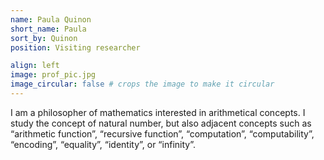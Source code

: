 ```yaml
---
name: Paula Quinon
short_name: Paula
sort_by: Quinon
position: Visiting researcher

align: left
image: prof_pic.jpg
image_circular: false # crops the image to make it circular
---
```

I am a philosopher of mathematics interested in arithmetical concepts. I study the concept of natural number, but also adjacent concepts such as “arithmetic function”, “recursive function”, “computation”, “computability”, “encoding”, “equality”, “identity”, or “infinity”.